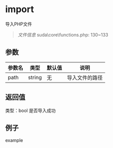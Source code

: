 # import
导入PHP文件
> *文件信息* suda\core\functions.php: 130~133

## 参数

| 参数名 | 类型 | 默认值 | 说明 |
|--------|-----|-------|-------|
| path |  string | 无 |  导入文件的路径 |

## 返回值
类型：bool
 是否导入成功

## 例子

example